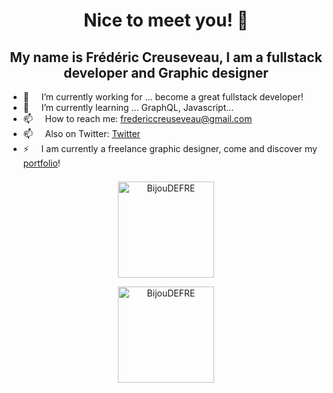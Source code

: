 <h1 align="center">Nice to meet you! 👋</h1>

<h2 align="center">My name is Frédéric Creuseveau, I am a fullstack developer and Graphic designer</h3>

- 🔭 &nbsp; &nbsp; I’m currently working for ... become a great fullstack developer!
- 🌱 &nbsp; &nbsp; I’m currently learning ... GraphQL, Javascript...
- 📫 &nbsp; &nbsp; How to reach me: fredericcreuseveau@gmail.com
- 📫 &nbsp; &nbsp; Also on Twitter: [Twitter](https://twitter.com/bijoudefre)
- ⚡ &nbsp; &nbsp; I am currently a freelance graphic designer, come and discover my [portfolio](https://frederic-creuseveau-portfolio.netlify.app/)!

<div align="center">
<img style="margin: 0.5em; height: 11em" src="https://github-readme-stats.vercel.app/api?username=BijouDEFRE&show_icons=true&count_private=false" alt="BijouDEFRE"/><br />
<img style="margin: 0.5em; height: 11em" src="https://github-readme-stats.vercel.app/api/top-langs/?username=BijouDEFRE&layout=compact" alt="BijouDEFRE" />
</div>

<!-- ![Frédéric Creuseveau's GitHub stats](https://github-readme-stats.vercel.app/api?username=BijouDEFRE&show_icons=true)
[![Top Langs](https://github-readme-stats.vercel.app/api/top-langs/?username=BijouDEFRE&layout=compact)](https://github.com/anuraghazra/github-readme-stats) -->